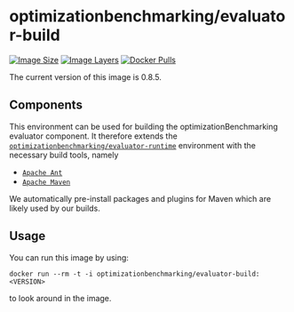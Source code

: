 # optimizationbenchmarking/evaluator-build

[![Image Size](https://img.shields.io/imagelayers/image-size/optimizationbenchmarking/evaluator-build/latest.svg)](https://hub.docker.com/r/optimizationbenchmarking/evaluator-build/)
[![Image Layers](https://img.shields.io/imagelayers/layers/optimizationbenchmarking/evaluator-build/latest.svg)](https://hub.docker.com/r/optimizationbenchmarking/evaluator-build/)
[![Docker Pulls](https://img.shields.io/docker/pulls/optimizationbenchmarking/evaluator-build.svg)](https://hub.docker.com/r/optimizationbenchmarking/evaluator-build/)

The current version of this image is 0.8.5.

## Components

This environment can be used for building the optimizationBenchmarking evaluator component. It therefore extends the [`optimizationbenchmarking/evaluator-runtime`](https://hub.docker.com/r/optimizationbenchmarking/evaluator-runtime/) environment with the necessary build tools, namely

- [`Apache Ant`](http://ant.apache.org/)
- [`Apache Maven`](http://maven.apache.org/)

We automatically pre-install packages and plugins for Maven which are likely used by our builds.

## Usage

You can run this image by using:

    docker run --rm -t -i optimizationbenchmarking/evaluator-build:<VERSION>
  
to look around in the image.